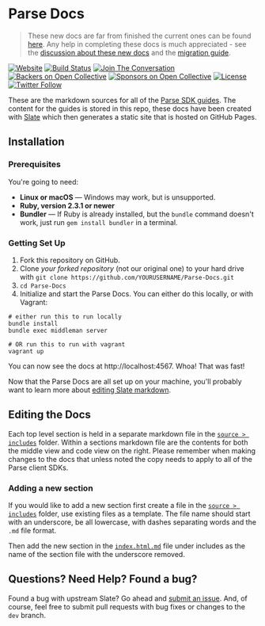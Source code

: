 # Parse Docs

> These new docs are far from finished the current ones can be found [here](http://parseplatform.org). Any help in completing these docs is much appreciated - see the [discussion about these new docs](https://community.parseplatform.org/t/consolidate-documentation/149) and the [migration guide](migrationGuide.md).

[![Website](https://img.shields.io/website/https/tom-fox1.github.io/Parse-Docs.svg?down_color=red&up_message=live)](https://tom-fox1.github.io/Parse-Docs)
[![Build Status](https://travis-ci.org/Tom-Fox1/Parse-Docs.svg?branch=master)](https://travis-ci.org/Tom-Fox1/Parse-Docs)
[![Join The Conversation](https://img.shields.io/discourse/https/community.parseplatform.org/topics.svg)](https://community.parseplatform.org/c/parse-server)
[![Backers on Open Collective](https://opencollective.com/parse-server/backers/badge.svg)][open-collective-link]
[![Sponsors on Open Collective](https://opencollective.com/parse-server/sponsors/badge.svg)][open-collective-link]
[![License][license-svg]][license-link]
[![Twitter Follow](https://img.shields.io/twitter/follow/ParsePlatform.svg?label=Follow%20us%20on%20Twitter&style=social)](https://twitter.com/intent/follow?screen_name=ParsePlatform)

These are the markdown sources for all of the [Parse SDK guides](https://parse-community.github.io/#sdks). The content for the guides is stored in this repo, these docs have been created with [Slate](https://github.com/lord/slate) which then generates a static site that is hosted on GitHub Pages.

## Installation

### Prerequisites

You're going to need:

 - **Linux or macOS** — Windows may work, but is unsupported.
 - **Ruby, version 2.3.1 or newer**
 - **Bundler** — If Ruby is already installed, but the `bundle` command doesn't work, just run `gem install bundler` in a terminal.

### Getting Set Up

1. Fork this repository on GitHub.
2. Clone *your forked repository* (not our original one) to your hard drive with `git clone https://github.com/YOURUSERNAME/Parse-Docs.git`
3. `cd Parse-Docs`
4. Initialize and start the Parse Docs. You can either do this locally, or with Vagrant:

```shell
# either run this to run locally
bundle install
bundle exec middleman server

# OR run this to run with vagrant
vagrant up
```

You can now see the docs at http://localhost:4567. Whoa! That was fast!

Now that the Parse Docs are all set up on your machine, you'll probably want to learn more about [editing Slate markdown](https://github.com/lord/slate/wiki/Markdown-Syntax).

## Editing the Docs
Each top level section is held in a separate markdown file in the [`source > includes`](source/includes) folder. Within a sections markdown file are the contents for both the middle view and code view on the right. Please remember when making changes to the docs that unless noted the copy needs to apply to all of the Parse client SDKs.

### Adding a new section
If you would like to add a new section first create a file in the [`source > includes`](source/includes) folder, use existing files as a template. The file name should start with an underscore, be all lowercase, with dashes separating words and the `.md` file format.

Then add the new section in the [`index.html.md`](source/index.html.md) file under includes as the name of the section file with the underscore removed.

## Questions? Need Help? Found a bug?

Found a bug with upstream Slate? Go ahead and [submit an issue](https://github.com/lord/slate/issues). And, of course, feel free to submit pull requests with bug fixes or changes to the `dev` branch.

[license-svg]: https://img.shields.io/badge/license-BSD-lightgrey.svg
[license-link]: LICENSE
[open-collective-link]: https://opencollective.com/parse-server
